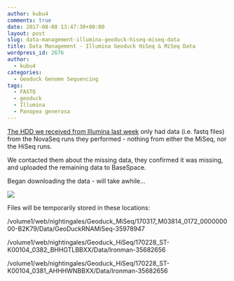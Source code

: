 ```yaml
---
author: kubu4
comments: true
date: 2017-08-08 13:47:30+00:00
layout: post
slug: data-management-illumina-geoduck-hiseq-miseq-data
title: Data Management - Illumina Geoduck HiSeq & MiSeq Data
wordpress_id: 2676
author:
  - kubu4
categories:
  - Geoduck Genome Sequencing
tags:
  - FASTQ
  - geoduck
  - Illumina
  - Panopea generosa
---
```


[The HDD we received from Illumina last week](2017/07/31/data-received-geoduck-genome-sequencing-by-illumina.html) only had data (i.e. fastq files) from the NovaSeq runs they performed - nothing from either the MiSeq, nor the HiSeq runs.

We contacted them about the missing data, they confirmed it was missing, and uploaded the remaining data to BaseSpace.

Began downloading the data - will take awhile...



[![](http://eagle.fish.washington.edu/Arabidopsis/20170808_BaseSpace_Downloader_geoduck_illumina_data.png)](http://eagle.fish.washington.edu/Arabidopsis/20170808_BaseSpace_Downloader_geoduck_illumina_data.png)

Files will be temporarily stored in these locations:

/volume1/web/nightingales/Geoduck_MiSeq/170317_M03814_0172_000000000-B2K79/Data/GeoDuckRNAMiSeq-35978947

/volume1/web/nightingales/Geoduck_HiSeq/170228_ST-K00104_0382_BHHGTLBBXX/Data/Ironman-35682656

/volume1/web/nightingales/Geoduck_HiSeq/170228_ST-K00104_0381_AHHHWNBBXX/Data/Ironman-35682656
